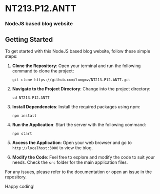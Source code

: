 # NT213.P12.ANTT
### NodeJS based blog website
## Getting Started

To get started with this NodeJS based blog website, follow these simple steps:

1. **Clone the Repository**: 
   Open your terminal and run the following command to clone the project:
   ```
   git clone https://github.com/tungmv/NT213.P12.ANTT.git
   ```

2. **Navigate to the Project Directory**: 
   Change into the project directory:
   ```
   cd NT213.P12.ANTT
   ```

3. **Install Dependencies**: 
   Install the required packages using npm:
   ```
   npm install
   ```

4. **Run the Application**: 
   Start the server with the following command:
   ```
   npm start
   ```

5. **Access the Application**: 
   Open your web browser and go to `http://localhost:3000` to view the blog.

6. **Modify the Code**: 
   Feel free to explore and modify the code to suit your needs. Check the `src` folder for the main application files.

For any issues, please refer to the documentation or open an issue in the repository.

Happy coding!
